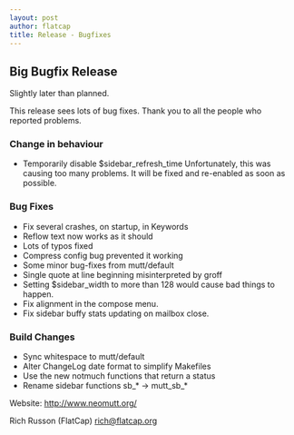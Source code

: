 ```yaml
---
layout: post
author: flatcap
title: Release - Bugfixes
---
```


## Big Bugfix Release

Slightly later than planned.

This release sees lots of bug fixes.
Thank you to all the people who reported problems.

### Change in behaviour

  - Temporarily disable $sidebar_refresh_time
    Unfortunately, this was causing too many problems.
    It will be fixed and re-enabled as soon as possible.

### Bug Fixes

  - Fix several crashes, on startup, in Keywords
  - Reflow text now works as it should
  - Lots of typos fixed
  - Compress config bug prevented it working
  - Some minor bug-fixes from mutt/default
  - Single quote at line beginning misinterpreted by groff
  - Setting $sidebar_width to more than 128 would cause bad things to happen.
  - Fix alignment in the compose menu.
  - Fix sidebar buffy stats updating on mailbox close.

### Build Changes

  - Sync whitespace to mutt/default
  - Alter ChangeLog date format to simplify Makefiles
  - Use the new notmuch functions that return a status
  - Rename sidebar functions sb_* -> mutt_sb_*

Website: http://www.neomutt.org/

Rich Russon (FlatCap)
rich@flatcap.org

